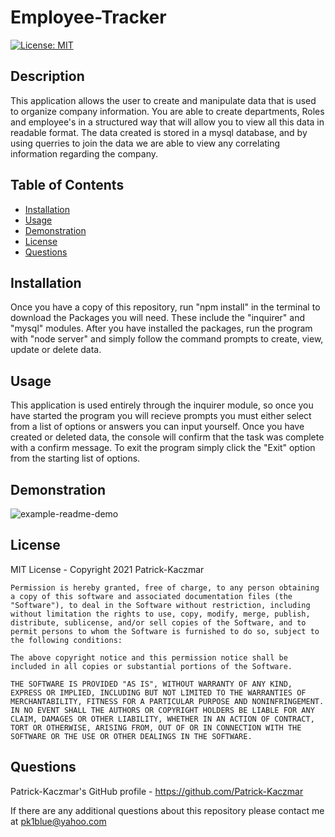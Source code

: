 # Employee-Tracker


[![License: MIT](https://img.shields.io/badge/License-MIT-yellow.svg)](https://opensource.org/licenses/MIT)

## Description
This application allows the user to create and manipulate data that is used to organize company information. You are able to create departments, Roles and employee's in a structured way that will allow you to view all this data in readable format. The data created is stored in a mysql database, and by using querries to join the data we are able to view any correlating information regarding the company.

## Table of Contents
* [Installation](#Installation)
* [Usage](#Usage)
* [Demonstration](#Demonstration)
* [License](#License)
* [Questions](#Questions)

## Installation
Once you have a copy of this repository, run "npm install" in the terminal to download the Packages you will need. These include the "inquirer" and "mysql" modules.
After you have installed the packages, run the program with "node server" and simply follow the command prompts to create, view, update or delete data.

## Usage
This application is used entirely through the inquirer module, so once you have started the program you will recieve prompts you must either select from a list of options or answers you can input yourself. Once you have created or deleted data, the console will confirm that the task was complete with a confirm message. To exit the program simply click the "Exit" option from the starting list of options.

## Demonstration
![example-readme-demo](./assets/Employee-tracker-demo.gif)

## License
MIT License - Copyright 2021 Patrick-Kaczmar

    Permission is hereby granted, free of charge, to any person obtaining a copy of this software and associated documentation files (the "Software"), to deal in the Software without restriction, including without limitation the rights to use, copy, modify, merge, publish, distribute, sublicense, and/or sell copies of the Software, and to permit persons to whom the Software is furnished to do so, subject to the following conditions:
    
    The above copyright notice and this permission notice shall be included in all copies or substantial portions of the Software.
    
    THE SOFTWARE IS PROVIDED "AS IS", WITHOUT WARRANTY OF ANY KIND, EXPRESS OR IMPLIED, INCLUDING BUT NOT LIMITED TO THE WARRANTIES OF MERCHANTABILITY, FITNESS FOR A PARTICULAR PURPOSE AND NONINFRINGEMENT. IN NO EVENT SHALL THE AUTHORS OR COPYRIGHT HOLDERS BE LIABLE FOR ANY CLAIM, DAMAGES OR OTHER LIABILITY, WHETHER IN AN ACTION OF CONTRACT, TORT OR OTHERWISE, ARISING FROM, OUT OF OR IN CONNECTION WITH THE SOFTWARE OR THE USE OR OTHER DEALINGS IN THE SOFTWARE.

## Questions
Patrick-Kaczmar's GitHub profile - https://github.com/Patrick-Kaczmar

If there are any additional questions about this repository please contact me at pk1blue@yahoo.com
